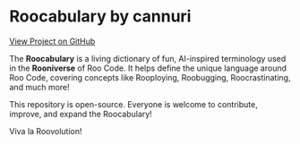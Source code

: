 # Roocabulary by cannuri

[View Project on GitHub](https://github.com/cannuri/Roocabulary)

The **Roocabulary** is a living dictionary of fun, AI-inspired terminology used in the **Rooniverse** of Roo Code. It helps define the unique language around Roo Code, covering concepts like Rooploying, Roobugging, Roocrastinating, and much more!

This repository is open-source. Everyone is welcome to contribute, improve, and expand the Roocabulary!

Viva la Roovolution!